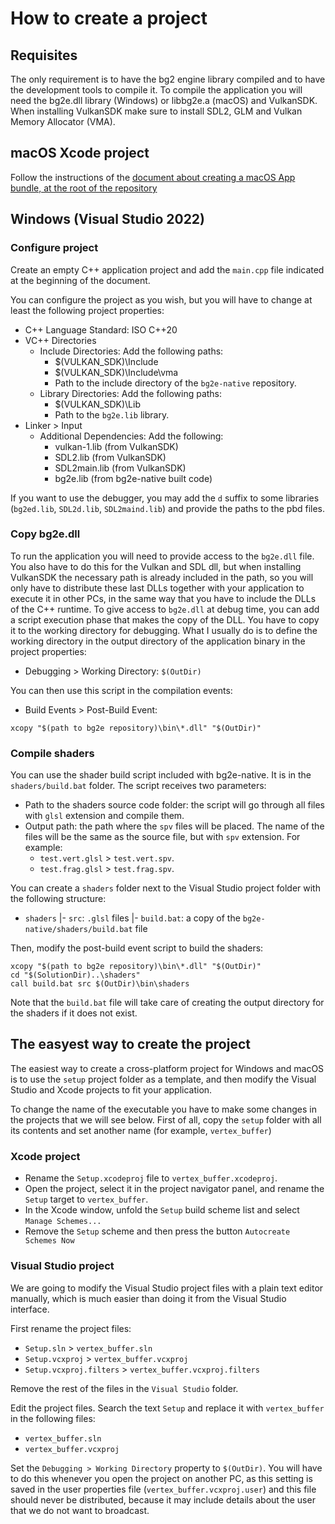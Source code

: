# How to create a project

## Requisites

The only requirement is to have the bg2 engine library compiled and to have the development tools to compile it. To compile the application you will need the bg2e.dll library (Windows) or libbg2e.a (macOS) and VulkanSDK. When installing VulkanSDK make sure to install SDL2, GLM and Vulkan Memory Allocator (VMA).

## macOS Xcode project

Follow the instructions of the [document about creating a macOS App bundle, at the root of the repository](../macos-app-bundle.md)

## Windows (Visual Studio 2022)

### Configure project

Create an empty C++ application project and add the `main.cpp` file indicated at the beginning of the document.

You can configure the project as you wish, but you will have to change at least the following project properties:

- C++ Language Standard: ISO C++20
- VC++ Directories
	* Include Directories: Add the following paths:
		- $(VULKAN_SDK)\Include
		- $(VULKAN_SDK)\Include\vma
		- Path to the include directory of the `bg2e-native` repository.
	* Library Directories: Add the following paths:
		- $(VULKAN_SDK)\Lib
		- Path to the `bg2e.lib` library.
- Linker > Input
	* Additional Dependencies: Add the following:
		- vulkan-1.lib (from VulkanSDK)
		- SDL2.lib (from VulkanSDK)
		- SDL2main.lib (from VulkanSDK)
		- bg2e.lib (from bg2e-native built code)

If you want to use the debugger, you may add the `d` suffix to some libraries (`bg2ed.lib`, `SDL2d.lib`, `SDL2maind.lib`) and provide the paths to the pbd files.

### Copy bg2e.dll

To run the application you will need to provide access to the `bg2e.dll` file. You also have to do this for the Vulkan and SDL dll, but when installing VulkanSDK the necessary path is already included in the path, so you will only have to distribute these last DLLs together with your application to execute it in other PCs, in the same way that you have to include the DLLs of the C++ runtime. To give access to `bg2e.dll` at debug time, you can add a script execution phase that makes the copy of the DLL. You have to copy it to the working directory for debugging. What I usually do is to define the working directory in the output directory of the application binary in the project properties:

- Debugging > Working Directory: `$(OutDir)`

You can then use this script in the compilation events:

- Build Events > Post-Build Event:

```
xcopy "$(path to bg2e repository)\bin\*.dll" "$(OutDir)"
```

### Compile shaders

You can use the shader build script included with bg2e-native. It is in the `shaders/build.bat` folder. The script receives two parameters:

- Path to the shaders source code folder: the script will go through all files with `glsl` extension and compile them.
- Output path: the path where the `spv` files will be placed. The name of the files will be the same as the source file, but with `spv` extension. For example:
	* `test.vert.glsl` > `test.vert.spv`.
	* `test.frag.glsl` > `test.frag.spv`.

You can create a `shaders` folder next to the Visual Studio project folder with the following structure:

- `shaders`
    |- `src`: `.glsl` files
	|- `build.bat`: a copy of the `bg2e-native/shaders/build.bat` file

Then, modify the post-build event script to build the shaders:

```
xcopy "$(path to bg2e repository)\bin\*.dll" "$(OutDir)"
cd "$(SolutionDir)..\shaders"
call build.bat src $(OutDir)\bin\shaders
```

Note that the `build.bat` file will take care of creating the output directory for the shaders if it does not exist.

## The easyest way to create the project

The easiest way to create a cross-platform project for Windows and macOS is to use the `setup` project folder as a template, and then modify the Visual Studio and Xcode projects to fit your application.

To change the name of the executable you have to make some changes in the projects that we will see below. First of all, copy the `setup` folder with all its contents and set another name (for example, `vertex_buffer`)

### Xcode project

- Rename the `Setup.xcodeproj` file to `vertex_buffer.xcodeproj`.
- Open the project, select it in the project navigator panel, and rename the `Setup` target to `vertex_buffer`.
- In the Xcode window, unfold the `Setup` build scheme list and select `Manage Schemes...`
- Remove the `Setup` scheme and then press the button `Autocreate Schemes Now`


### Visual Studio project

We are going to modify the Visual Studio project files with a plain text editor manually, which is much easier than doing it from the Visual Studio interface.

First rename the project files:

- `Setup.sln` > `vertex_buffer.sln`
- `Setup.vcxproj` > `vertex_buffer.vcxproj`
- `Setup.vcxproj.filters` > `vertex_buffer.vcxproj.filters`

Remove the rest of the files in the `Visual Studio` folder.

Edit the project files. Search the text `Setup` and replace it with `vertex_buffer` in the following files:

- `vertex_buffer.sln`
- `vertex_buffer.vcxproj`

Set the `Debugging > Working Directory` property to `$(OutDir)`. You will have to do this whenever you open the project on another PC, as this setting is saved in the user properties file (`vertex_buffer.vcxproj.user`) and this file should never be distributed, because it may include details about the user that we do not want to broadcast.

